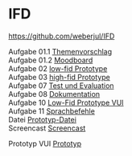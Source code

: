 # IFD
https://github.com/weberjul/IFD 

Aufgabe 01.1 <a href="https://github.com/weberjul/IFD/blob/main/Themenvorschlag.pdf">Themenvorschlag</a> </br>
Aufgabe 01.2 <a href="https://github.com/weberjul/IFD/blob/main/Moodboard.pdf">Moodboard</a> </br>
Aufgabe 02 <a href="https://github.com/weberjul/IFD/blob/main/aufgabe2.pdf">low-fid Prototype</a> </br>
Aufgabe 03 <a href="https://xd.adobe.com/view/dba26f57-6132-4046-a678-fdd5d9667435-8ef1/?fullscreen&hints=off">high-fid Prototype</a> </br> 
Aufgabe 07 <a href="https://github.com/weberjul/IFD/blob/main/Test%20und%20Evaluation.pdf">Test und Evaluation</a> </br>
Aufgabe 08 <a href="https://github.com/weberjul/IFD/blob/main/Dokumentation.pdf">Dokumentation</a> </br>
Aufgabe 10 <a href="https://github.com/weberjul/IFD/blob/main/Low_Fid%20VUI.pdf">Low-Fid Prototype VUI</a> </br>
Aufgabe 11 <a href="">Sprachbefehle</a> </br>
Datei      <a href="https://github.com/weberjul/IFD/blob/main/Tierheime.xd">Prototyp-Datei</a> </br>
Screencast <a href="">Screencast</a> </br>

Prototyp VUI <a href="https://xd.adobe.com/view/dba26f57-6132-4046-a678-fdd5d9667435-8ef1/?fullscreen&hints=off">Prototyp</a> 
